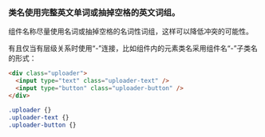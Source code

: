 

### 类名使用完整英文单词或抽掉空格的英文词组。

组件名称尽量使用名词或抽掉空格的名词性词组，这样可以降低冲突的可能性。

有且仅当有层级关系时使用“-”连接，比如组件内的元素类名采用组件名“-”子类名的形式：

``` html
<div class="uploader">
  <input type="text" class="uploader-text" />
  <input type="button" class="uploader-button" />
</div>
```

``` css
.uploader {}
.uploader-text {}
.uploader-button {}
```